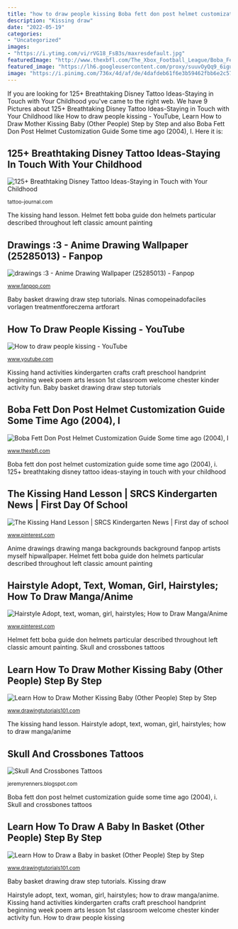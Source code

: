 ```yaml
---
title: "how to draw people kissing Boba fett don post helmet customization guide some time ago (2004), i"
description: "Kissing draw"
date: "2022-05-19"
categories:
- "Uncategorized"
images:
- "https://i.ytimg.com/vi/rVG18_FsB3s/maxresdefault.jpg"
featuredImage: "http://www.thexbfl.com/The_Xbox_Football_League/Boba_Fett_Don_Post_Helmet_files/Img_9263RS.jpg"
featured_image: "https://lh6.googleusercontent.com/proxy/suuvOyQq9_6iguxdDBQctLIDhxJj1wiYcdvwFoJ032uOqlb5fn_UqfAqlYvvh--rFQNiz2zKehZPbeowsXPOfijgaSjKTbBJUlwF2EQt-Uck=w1200-h630-p-k-no-nu"
image: "https://i.pinimg.com/736x/4d/af/de/4dafdeb61f6e3b59462fbb6e2c5760da.jpg"
---
```


If you are looking for 125+ Breathtaking Disney Tattoo Ideas-Staying in Touch with Your Childhood you've came to the right web. We have 9 Pictures about 125+ Breathtaking Disney Tattoo Ideas-Staying in Touch with Your Childhood like How to draw people kissing - YouTube, Learn How to Draw Mother Kissing Baby (Other People) Step by Step and also Boba Fett Don Post Helmet Customization Guide Some time ago (2004), I. Here it is:

## 125+ Breathtaking Disney Tattoo Ideas-Staying In Touch With Your Childhood

![125+ Breathtaking Disney Tattoo Ideas-Staying in Touch with Your Childhood](http://tattoo-journal.com/wp-content/uploads/2016/09/disney-tattoo16-650x650.jpg "Learn how to draw mother kissing baby (other people) step by step")

<small>tattoo-journal.com</small>

The kissing hand lesson. Helmet fett boba guide don helmets particular described throughout left classic amount painting

## Drawings :3 - Anime Drawing Wallpaper (25285013) - Fanpop

![drawings :3 - Anime Drawing Wallpaper (25285013) - Fanpop](http://images5.fanpop.com/image/photos/25200000/drawings-3-anime-drawing-25285013-1600-1200.jpg "Learn how to draw mother kissing baby (other people) step by step")

<small>www.fanpop.com</small>

Baby basket drawing draw step tutorials. Ninas comopeinadofaciles vorlagen treatmentforeczema artforart

## How To Draw People Kissing - YouTube

![How to draw people kissing - YouTube](https://i.ytimg.com/vi/rVG18_FsB3s/maxresdefault.jpg "Learn how to draw a baby in basket (other people) step by step")

<small>www.youtube.com</small>

Kissing hand activities kindergarten crafts craft preschool handprint beginning week poem arts lesson 1st classroom welcome chester kinder activity fun. Baby basket drawing draw step tutorials

## Boba Fett Don Post Helmet Customization Guide Some Time Ago (2004), I

![Boba Fett Don Post Helmet Customization Guide Some time ago (2004), I](http://www.thexbfl.com/The_Xbox_Football_League/Boba_Fett_Don_Post_Helmet_files/Img_9263RS.jpg "Helmet fett boba guide don helmets particular described throughout left classic amount painting")

<small>www.thexbfl.com</small>

Boba fett don post helmet customization guide some time ago (2004), i. 125+ breathtaking disney tattoo ideas-staying in touch with your childhood

## The Kissing Hand Lesson | SRCS Kindergarten News | First Day Of School

![The Kissing Hand Lesson | SRCS Kindergarten News | First day of school](https://i.pinimg.com/originals/d4/6d/a4/d46da443370ad9e8ec40957b21b14b02.jpg "Hairstyle adopt, text, woman, girl, hairstyles; how to draw manga/anime")

<small>www.pinterest.com</small>

Anime drawings drawing manga backgrounds background fanpop artists myself hipwallpaper. Helmet fett boba guide don helmets particular described throughout left classic amount painting

## Hairstyle Adopt, Text, Woman, Girl, Hairstyles; How To Draw Manga/Anime

![Hairstyle Adopt, text, woman, girl, hairstyles; How to Draw Manga/Anime](https://i.pinimg.com/736x/4d/af/de/4dafdeb61f6e3b59462fbb6e2c5760da.jpg "Hairstyle adopt, text, woman, girl, hairstyles; how to draw manga/anime")

<small>www.pinterest.com</small>

Helmet fett boba guide don helmets particular described throughout left classic amount painting. Skull and crossbones tattoos

## Learn How To Draw Mother Kissing Baby (Other People) Step By Step

![Learn How to Draw Mother Kissing Baby (Other People) Step by Step](https://www.drawingtutorials101.com/drawing-tutorials/People/Other-People/mother-kissing-baby/how-to-draw-Mother-Kissing-Baby-step-6.png "Ninas comopeinadofaciles vorlagen treatmentforeczema artforart")

<small>www.drawingtutorials101.com</small>

The kissing hand lesson. Hairstyle adopt, text, woman, girl, hairstyles; how to draw manga/anime

## Skull And Crossbones Tattoos

![Skull And Crossbones Tattoos](https://lh6.googleusercontent.com/proxy/suuvOyQq9_6iguxdDBQctLIDhxJj1wiYcdvwFoJ032uOqlb5fn_UqfAqlYvvh--rFQNiz2zKehZPbeowsXPOfijgaSjKTbBJUlwF2EQt-Uck=w1200-h630-p-k-no-nu "Boba fett don post helmet customization guide some time ago (2004), i")

<small>jeremyrenners.blogspot.com</small>

Boba fett don post helmet customization guide some time ago (2004), i. Skull and crossbones tattoos

## Learn How To Draw A Baby In Basket (Other People) Step By Step

![Learn How to Draw a Baby in basket (Other People) Step by Step](https://cdn-0.drawingtutorials101.com/drawing-tutorials/People/Other-People/baby-in-basket/how-to-draw-Baby-in-basket-step-10.png "How to draw people kissing")

<small>www.drawingtutorials101.com</small>

Baby basket drawing draw step tutorials. Kissing draw

Hairstyle adopt, text, woman, girl, hairstyles; how to draw manga/anime. Kissing hand activities kindergarten crafts craft preschool handprint beginning week poem arts lesson 1st classroom welcome chester kinder activity fun. How to draw people kissing
